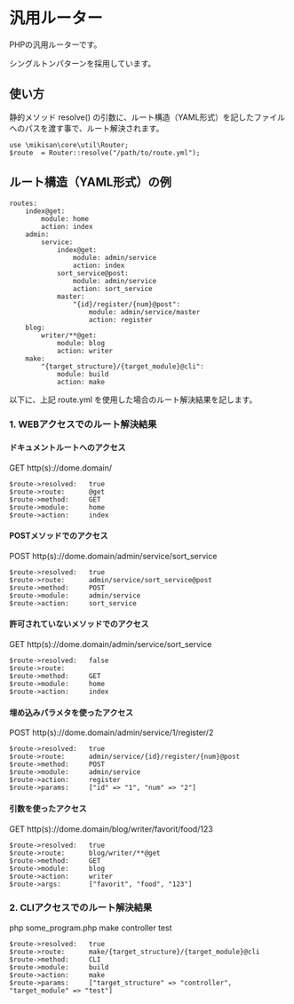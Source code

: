 # 汎用ルーター

PHPの汎用ルーターです。

シングルトンパターンを採用しています。

## 使い方

静的メソッド resolve() の引数に、ルート構造（YAML形式）を記したファイルへのパスを渡す事で、ルート解決されます。

```
use \mikisan\core\util\Router;
$route  = Router::resolve("/path/to/route.yml");
```

## ルート構造（YAML形式）の例

```
routes:
    index@get:
        module: home
        action: index
    admin:
        service:
            index@get:
                module: admin/service
                action: index
            sort_service@post:
                module: admin/service
                action: sort_service
            master:
                "{id}/register/{num}@post":
                    module: admin/service/master
                    action: register
    blog:
        writer/**@get:
            module: blog
            action: writer
    make:
        "{target_structure}/{target_module}@cli":
            module: build
            action: make
```

以下に、上記 route.yml を使用した場合のルート解決結果を記します。

### 1. WEBアクセスでのルート解決結果

#### ドキュメントルートへのアクセス

GET http(s)://dome.domain/

```
$route->resolved:   true
$route->route:      @get
$route->method:     GET
$route->module:     home
$route->action:     index
```

#### POSTメソッドでのアクセス

POST http(s)://dome.domain/admin/service/sort_service

```
$route->resolved:   true
$route->route:      admin/service/sort_service@post
$route->method:     POST
$route->module:     admin/service
$route->action:     sort_service
```

#### 許可されていないメソッドでのアクセス

GET http(s)://dome.domain/admin/service/sort_service

```
$route->resolved:   false
$route->route:      
$route->method:     GET
$route->module:     home
$route->action:     index
```

#### 埋め込みパラメタを使ったアクセス

POST http(s)://dome.domain/admin/service/1/register/2

```
$route->resolved:   true
$route->route:      admin/service/{id}/register/{num}@post
$route->method:     POST
$route->module:     admin/service
$route->action:     register
$route->params:     ["id" => "1", "num" => "2"]
```

#### 引数を使ったアクセス

GET http(s)://dome.domain/blog/writer/favorit/food/123

```
$route->resolved:   true
$route->route:      blog/writer/**@get
$route->method:     GET
$route->module:     blog
$route->action:     writer
$route->args:       ["favorit", "food", "123"]
```

### 2. CLIアクセスでのルート解決結果

php some_program.php make controller test

```
$route->resolved:   true
$route->route:      make/{target_structure}/{target_module}@cli
$route->method:     CLI
$route->module:     build
$route->action:     make
$route->params:     ["target_structure" => "controller", "target_module" => "test"]
```

